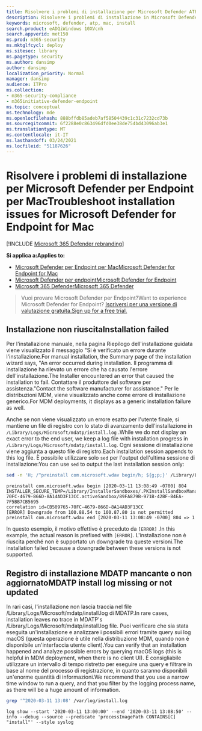 ```yaml
---
title: Risolvere i problemi di installazione per Microsoft Defender ATP per Mac
description: Risolvere i problemi di installazione in Microsoft Defender ATP per Mac.
keywords: microsoft, defender, atp, mac, install
search.product: eADQiWindows 10XVcnh
search.appverid: met150
ms.prod: m365-security
ms.mktglfcycl: deploy
ms.sitesec: library
ms.pagetype: security
ms.author: dansimp
author: dansimp
localization_priority: Normal
manager: dansimp
audience: ITPro
ms.collection:
- m365-security-compliance
- m365initiative-defender-endpoint
ms.topic: conceptual
ms.technology: mde
ms.openlocfilehash: 888bffdb85adeb7af58504439c1c31c7232cd73b
ms.sourcegitcommit: 6f2288e0c863496dfd0ee38de754bd43096ab3e1
ms.translationtype: MT
ms.contentlocale: it-IT
ms.lasthandoff: 03/24/2021
ms.locfileid: "51187626"
---
```

# <a name="troubleshoot-installation-issues-for-microsoft-defender-for-endpoint-for-mac"></a><span data-ttu-id="ea6f2-104">Risolvere i problemi di installazione per Microsoft Defender per Endpoint per Mac</span><span class="sxs-lookup"><span data-stu-id="ea6f2-104">Troubleshoot installation issues for Microsoft Defender for Endpoint for Mac</span></span>

[!INCLUDE [Microsoft 365 Defender rebranding](../../includes/microsoft-defender.md)]


<span data-ttu-id="ea6f2-105">**Si applica a:**</span><span class="sxs-lookup"><span data-stu-id="ea6f2-105">**Applies to:**</span></span>

- [<span data-ttu-id="ea6f2-106">Microsoft Defender per Endpoint per Mac</span><span class="sxs-lookup"><span data-stu-id="ea6f2-106">Microsoft Defender for Endpoint for Mac</span></span>](microsoft-defender-endpoint-mac.md)
- [<span data-ttu-id="ea6f2-107">Microsoft Defender per endpoint</span><span class="sxs-lookup"><span data-stu-id="ea6f2-107">Microsoft Defender for Endpoint</span></span>](https://go.microsoft.com/fwlink/p/?linkid=2154037)
- [<span data-ttu-id="ea6f2-108">Microsoft 365 Defender</span><span class="sxs-lookup"><span data-stu-id="ea6f2-108">Microsoft 365 Defender</span></span>](https://go.microsoft.com/fwlink/?linkid=2118804)

> <span data-ttu-id="ea6f2-109">Vuoi provare Microsoft Defender per Endpoint?</span><span class="sxs-lookup"><span data-stu-id="ea6f2-109">Want to experience Microsoft Defender for Endpoint?</span></span> [<span data-ttu-id="ea6f2-110">Iscriversi per una versione di valutazione gratuita.</span><span class="sxs-lookup"><span data-stu-id="ea6f2-110">Sign up for a free trial.</span></span>](https://www.microsoft.com/microsoft-365/windows/microsoft-defender-atp?ocid=docs-wdatp-exposedapis-abovefoldlink)

## <a name="installation-failed"></a><span data-ttu-id="ea6f2-111">Installazione non riuscita</span><span class="sxs-lookup"><span data-stu-id="ea6f2-111">Installation failed</span></span>

<span data-ttu-id="ea6f2-112">Per l'installazione manuale, nella pagina Riepilogo dell'installazione guidata viene visualizzato il messaggio "Si è verificato un errore durante l'installazione.</span><span class="sxs-lookup"><span data-stu-id="ea6f2-112">For manual installation, the Summary page of the installation wizard says, "An error occurred during installation.</span></span> <span data-ttu-id="ea6f2-113">Il programma di installazione ha rilevato un errore che ha causato l'errore dell'installazione.</span><span class="sxs-lookup"><span data-stu-id="ea6f2-113">The Installer encountered an error that caused the installation to fail.</span></span> <span data-ttu-id="ea6f2-114">Contattare il produttore del software per assistenza."</span><span class="sxs-lookup"><span data-stu-id="ea6f2-114">Contact the software manufacturer for assistance."</span></span> <span data-ttu-id="ea6f2-115">Per le distribuzioni MDM, viene visualizzato anche come errore di installazione generico.</span><span class="sxs-lookup"><span data-stu-id="ea6f2-115">For MDM deployments, it displays as a generic installation failure as well.</span></span>

<span data-ttu-id="ea6f2-116">Anche se non viene visualizzato un errore esatto per l'utente finale, si mantiene un file di registro con lo stato di avanzamento dell'installazione in `/Library/Logs/Microsoft/mdatp/install.log` .</span><span class="sxs-lookup"><span data-stu-id="ea6f2-116">While we do not display an exact error to the end user, we keep a log file with installation progress in `/Library/Logs/Microsoft/mdatp/install.log`.</span></span> <span data-ttu-id="ea6f2-117">Ogni sessione di installazione viene aggiunta a questo file di registro.</span><span class="sxs-lookup"><span data-stu-id="ea6f2-117">Each installation session appends to this log file.</span></span> <span data-ttu-id="ea6f2-118">È possibile utilizzare solo `sed` per l'output dell'ultima sessione di installazione:</span><span class="sxs-lookup"><span data-stu-id="ea6f2-118">You can use `sed` to output the last installation session only:</span></span>

```bash
sed -n 'H; /^preinstall com.microsoft.wdav begin/h; ${g;p;}' /Library/Logs/Microsoft/mdatp/install.log
```
```Output
preinstall com.microsoft.wdav begin [2020-03-11 13:08:49 -0700] 804
INSTALLER_SECURE_TEMP=/Library/InstallerSandboxes/.PKInstallSandboxManager/CB509765-70FC-4679-866D-8A14AD3F13CC.activeSandbox/89FA879B-971B-42BF-B4EA-7F5BB7CB5695
correlation id=CB509765-70FC-4679-866D-8A14AD3F13CC
[ERROR] Downgrade from 100.88.54 to 100.87.80 is not permitted
preinstall com.microsoft.wdav end [2020-03-11 13:08:49 -0700] 804 => 1
```

<span data-ttu-id="ea6f2-119">In questo esempio, il motivo effettivo è preceduto da `[ERROR]` .</span><span class="sxs-lookup"><span data-stu-id="ea6f2-119">In this example, the actual reason is prefixed with `[ERROR]`.</span></span>
<span data-ttu-id="ea6f2-120">L'installazione non è riuscita perché non è supportato un downgrade tra queste versioni.</span><span class="sxs-lookup"><span data-stu-id="ea6f2-120">The installation failed because a downgrade between these versions is not supported.</span></span>

## <a name="mdatp-install-log-missing-or-not-updated"></a><span data-ttu-id="ea6f2-121">Registro di installazione MDATP mancante o non aggiornato</span><span class="sxs-lookup"><span data-stu-id="ea6f2-121">MDATP install log missing or not updated</span></span>

<span data-ttu-id="ea6f2-122">In rari casi, l'installazione non lascia traccia nel file /Library/Logs/Microsoft/mdatp/install.log di MDATP.</span><span class="sxs-lookup"><span data-stu-id="ea6f2-122">In rare cases, installation leaves no trace in MDATP's /Library/Logs/Microsoft/mdatp/install.log file.</span></span>
<span data-ttu-id="ea6f2-123">Puoi verificare che sia stata eseguita un'installazione e analizzare i possibili errori tramite query sui log macOS (questa operazione è utile nella distribuzione MDM, quando non è disponibile un'interfaccia utente client).</span><span class="sxs-lookup"><span data-stu-id="ea6f2-123">You can verify that an installation happened and analyze possible errors by querying macOS logs (this is helpful in MDM deployment, when there is no client UI).</span></span> <span data-ttu-id="ea6f2-124">È consigliabile utilizzare un intervallo di tempo ristretto per eseguire una query e filtrare in base al nome del processo di registrazione, in quanto saranno disponibili un'enorme quantità di informazioni.</span><span class="sxs-lookup"><span data-stu-id="ea6f2-124">We recommend that you use a narrow time window to run a query, and that you filter by the logging process name, as there will be a huge amount of information.</span></span>

```bash
grep '^2020-03-11 13:08' /var/log/install.log
```
```Output
log show --start '2020-03-11 13:00:00' --end '2020-03-11 13:08:50' --info --debug --source --predicate 'processImagePath CONTAINS[C] "install"' --style syslog
```
